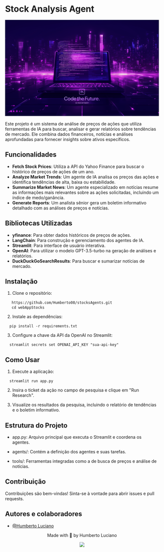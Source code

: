 # Stock Analysis Agent

![alt imagem de capa](./.github/wallpaper.png)

Este projeto é um sistema de análise de preços de ações que utiliza ferramentas de IA para buscar, analisar e gerar relatórios sobre tendências de mercado. Ele combina dados financeiros, notícias e análises aprofundadas para fornecer insights sobre ativos específicos.

## Funcionalidades

- **Fetch Stock Prices**: Utiliza a API do Yahoo Finance para buscar o histórico de preços de ações de um ano.
- **Analyze Market Trends**: Um agente de IA analisa os preços das ações e identifica tendências de alta, baixa ou estabilidade.
- **Summarize Market News**: Um agente especializado em notícias resume as informações mais relevantes sobre as ações solicitadas, incluindo um índice de medo/ganância.
- **Generate Reports**: Um analista sênior gera um boletim informativo detalhado com as análises de preços e notícias.

## Bibliotecas Utilizadas

- **yfinance**: Para obter dados históricos de preços de ações.
- **LangChain**: Para construção e gerenciamento dos agentes de IA.
- **Streamlit**: Para interface de usuário interativa.
- **OpenAI**: Para utilizar o modelo GPT-3.5-turbo na geração de análises e relatórios.
- **DuckDuckGoSearchResults**: Para buscar e sumarizar notícias de mercado.

## Instalação

1. Clone o repositório:

```
   https://github.com/Humberto08/stocksAgents.git
   cd webAppStocks
```
2. Instale as dependências:

```
  pip install -r requirements.txt
```
3. Configure a chave da API da OpenAI no Streamlit:
```
  streamlit secrets set OPENAI_API_KEY "sua-api-key"
```

## Como Usar

1. Execute a aplicação:
```
  streamlit run app.py
```
2. Insira o ticket da ação no campo de pesquisa e clique em "Run Research".

3. Visualize os resultados da pesquisa, incluindo o relatório de tendências e o boletim informativo.

## Estrutura do Projeto

- app.py: Arquivo principal que executa o Streamlit e coordena os agentes.

- agents/: Contém a definição dos agentes e suas tarefas.

- tools/: Ferramentas integradas como a de busca de preços e análise de notícias.

## Contribuição

Contribuições são bem-vindas! Sinta-se à vontade para abrir issues e pull requests.

## Autores e colaboradores

- [@Humberto Luciano](https://www.github.com/Humberto)


<div id='contatos' align="center">
  <p align="center">Made with 💜 by Humberto Luciano</p>
  <div id="contatos" align="center">
    <a href="https://www.linkedin.com/in/humberto-luciano/" target="_blank"><img src="https://img.shields.io/badge/-LinkedIn-%230077B5?style=for-the-badge&logo=linkedin&logoColor=white" target="_blank"></a>
</div>